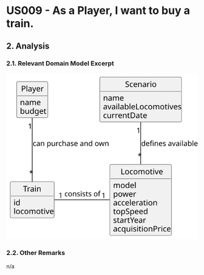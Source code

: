 # US009 - As a Player, I want to buy a train.

## 2. Analysis

### 2.1. Relevant Domain Model Excerpt 

![Domain Model](svg/US009-DM.svg)

### 2.2. Other Remarks

n/a